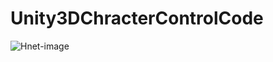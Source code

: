 # Unity3DChracterControlCode


![Hnet-image](https://user-images.githubusercontent.com/72802504/106073726-a8dd0380-611b-11eb-9f44-22d73b314820.gif)
